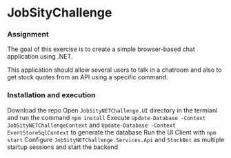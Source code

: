 # JobSityChallenge
### Assignment
The goal of this exercise is to create a simple browser-based chat application using .NET.

This application should allow several users to talk in a chatroom and also to get stock quotes
from an API using a specific command.

### Installation and execution
Download the repo
Open `JobSityNETChallenge.UI` directory in the termianl and run the command `npm install`
Execute `Update-Database -Context JobSityNETChallengeContext` and `Update-Database -Context EventStoreSqlContext` to generate the database
Run the UI Client with `npm start`
Configure `JobSityNETChallenge.Services.Api` and `StockBot` as multiple startup sessions and start the backend
